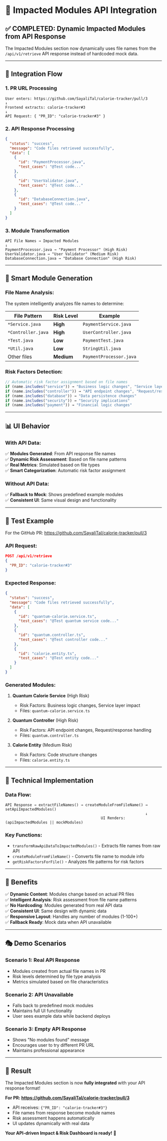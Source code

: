# 🎯 Impacted Modules API Integration

## ✅ **COMPLETED**: Dynamic Impacted Modules from API Response

The Impacted Modules section now dynamically uses file names from the `/api/v1/retrieve` API response instead of hardcoded mock data.

---

## 🔄 **Integration Flow**

### 1. **PR URL Processing**

```
User enters: https://github.com/SayaliTal/calorie-tracker/pull/3
↓
Frontend extracts: calorie-tracker#3
↓
API Request: { "PR_ID": "calorie-tracker#3" }
```

### 2. **API Response Processing**

```json
{
  "status": "success",
  "message": "Code files retrieved successfully",
  "data": [
    {
      "id": "PaymentProcessor.java",
      "test_cases": "@Test code..."
    },
    {
      "id": "UserValidator.java",
      "test_cases": "@Test code..."
    },
    {
      "id": "DatabaseConnection.java",
      "test_cases": "@Test code..."
    }
  ]
}
```

### 3. **Module Transformation**

```
API File Names → Impacted Modules
↓
PaymentProcessor.java → "Payment Processor" (High Risk)
UserValidator.java → "User Validator" (Medium Risk)
DatabaseConnection.java → "Database Connection" (High Risk)
```

---

## 🎨 **Smart Module Generation**

### **File Name Analysis:**

The system intelligently analyzes file names to determine:

| **File Pattern**   | **Risk Level** | **Example**             |
| ------------------ | -------------- | ----------------------- |
| `*Service.java`    | **High**       | `PaymentService.java`   |
| `*Controller.java` | **High**       | `UserController.java`   |
| `*Test.java`       | **Low**        | `PaymentTest.java`      |
| `*Util.java`       | **Low**        | `StringUtil.java`       |
| Other files        | **Medium**     | `PaymentProcessor.java` |

### **Risk Factors Detection:**

```typescript
// Automatic risk factor assignment based on file names
if (name.includes("service")) → "Business logic changes", "Service layer impact"
if (name.includes("controller")) → "API endpoint changes", "Request/response handling"
if (name.includes("database")) → "Data persistence changes"
if (name.includes("security")) → "Security implications"
if (name.includes("payment")) → "Financial logic changes"
```

---

## 📊 **UI Behavior**

### **With API Data:**

✅ **Modules Generated**: From API response file names  
✅ **Dynamic Risk Assessment**: Based on file name patterns  
✅ **Real Metrics**: Simulated based on file types  
✅ **Smart Categorization**: Automatic risk factor assignment

### **Without API Data:**

✅ **Fallback to Mock**: Shows predefined example modules  
✅ **Consistent UI**: Same visual design and functionality

---

## 🧪 **Test Example**

For the GitHub PR: https://github.com/SayaliTal/calorie-tracker/pull/3

### **API Request:**

```json
POST /api/v1/retrieve
{
  "PR_ID": "calorie-tracker#3"
}
```

### **Expected Response:**

```json
{
  "status": "success",
  "message": "Code files retrieved successfully",
  "data": [
    {
      "id": "quantum-calorie.service.ts",
      "test_cases": "@Test quantum service code..."
    },
    {
      "id": "quantum.controller.ts",
      "test_cases": "@Test controller code..."
    },
    {
      "id": "calorie.entity.ts",
      "test_cases": "@Test entity code..."
    }
  ]
}
```

### **Generated Modules:**

1. **Quantum Calorie Service** (High Risk)

   - Risk Factors: Business logic changes, Service layer impact
   - Files: `quantum-calorie.service.ts`

2. **Quantum Controller** (High Risk)

   - Risk Factors: API endpoint changes, Request/response handling
   - Files: `quantum.controller.ts`

3. **Calorie Entity** (Medium Risk)
   - Risk Factors: Code structure changes
   - Files: `calorie.entity.ts`

---

## 🔧 **Technical Implementation**

### **Data Flow:**

```
API Response → extractFileNames() → createModuleFromFileName() → setApiImpactedModules()
                                                               ↓
                                           UI Renders: (apiImpactedModules || mockModules)
```

### **Key Functions:**

- `transformRawApiDataToImpactedModules()` - Extracts file names from raw API
- `createModuleFromFileName()` - Converts file name to module info
- `getRiskFactorsForFile()` - Analyzes file patterns for risk factors

---

## 🚀 **Benefits**

✅ **Dynamic Content**: Modules change based on actual PR files  
✅ **Intelligent Analysis**: Risk assessment from file name patterns  
✅ **No Hardcoding**: Modules generated from real API data  
✅ **Consistent UI**: Same design with dynamic data  
✅ **Responsive Layout**: Handles any number of modules (1-100+)  
✅ **Fallback Ready**: Mock data when API unavailable

---

## 🎭 **Demo Scenarios**

### **Scenario 1: Real API Response**

- Modules created from actual file names in PR
- Risk levels determined by file type analysis
- Metrics simulated based on file characteristics

### **Scenario 2: API Unavailable**

- Falls back to predefined mock modules
- Maintains full UI functionality
- User sees example data while backend deploys

### **Scenario 3: Empty API Response**

- Shows "No modules found" message
- Encourages user to try different PR URL
- Maintains professional appearance

---

## 🎉 **Result**

The Impacted Modules section is now **fully integrated** with your API response format!

**For PR: https://github.com/SayaliTal/calorie-tracker/pull/3**

- API receives: `{"PR_ID": "calorie-tracker#3"}`
- File names from response become module names
- Risk assessment happens automatically
- UI updates dynamically with real data

**Your API-driven Impact & Risk Dashboard is ready!** 🚀
